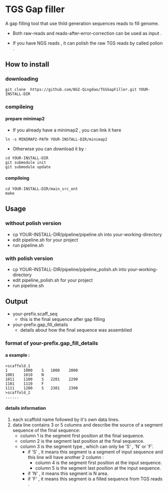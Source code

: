# TGS Gap filler

A gap filling tool that use thild generation sequences reads to fill genome.

- Both raw-reads and reads-after-error-correction can be used as input .

- If you have NGS reads , it can polish the raw TGS reads by called polion .

## How to install

### downloading 
```
git clone  https://github.com/BGI-Qingdao/TGSGapFiller.git YOUR-INSTALL-DIR
```

### compileing

#### prepare minimap2

- If you already have a minimap2 , you can link it here

```
ln -s MINIMAP2-PATH YOUR-INSTALL-DIR/minimap2
```
- Otherwise you can download it by :

```
cd YOUR-INSTALL-DIR
git submodule init
git submodule update
```

#### compileing

```
cd YOUR-INSTALL-DIR/main_src_ont
make
```

## Usage 


### without polish version

- cp YOUR-INSTALL-DIR/pipeline/pipeline.sh into your-working-directory
- edit pipeline.sh for your project
- run pipeline.sh

### with polish version

- cp YOUR-INSTALL-DIR/pipeline/pipeline_polish.sh into your-working-directory
- edit pipeline_polish.sh for your project
- run pipeline.sh

## Output

- your-prefix.scaff_seq 
    - this is the final sequence after gap filling
- your-prefix.gap_fill_details
    - details about how the final sequence was assemblied 

### format of your-prefix.gap_fill_details

#### a example :

```
>scaffold_1
1		1000	S	1000	2000
1001	1010	N
1011	1100	S	2201	2290
1101	1110	F
1111	1200	S	2301	2390
>scaffold_2
......

```
#### details information

1. each scaffold name followed by it's own data lines.
2. data line contains 3 or 5 columns and describe the source of a segment sequence of the final sequence:
    - column 1 is the segment first position at the final sequence.
    - column 2 is the segment last position at the final sequence.
    - column 3 is the segment type , which can only be 'S' , 'N' or 'F'.
        - if 'S' , it means this segment is a segment of input sequence and this line will have another 2 column :
            - column 4 is the segment first position at the input sequence.
            - column 5 is the segment last position at the input sequence.
        - if 'N' , it means this segment is N area.
        - if 'F' , it means this segment is a filled sequence from TGS reads .

